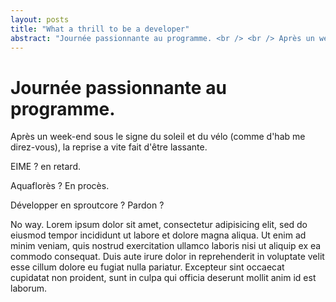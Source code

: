 ```yaml
---
layout: posts
title: "What a thrill to be a developer"
abstract: "Journée passionnante au programme. <br /> <br /> Après un week-end sous le signe du soleil et du vélo (comme d'hab me direz-vous), la reprise a vite fait d'être lassante."
---
```


Journée passionnante au programme.
==================================

Après un week-end sous le signe du soleil et du vélo (comme d'hab me direz-vous), la reprise a vite fait d'être lassante.

EIME ?
en retard.

Aquaflorès ?
En procès.

Développer en sproutcore ?
Pardon ?

No way.
Lorem ipsum dolor sit amet, consectetur adipisicing elit, sed do eiusmod tempor incididunt ut labore et dolore magna aliqua. Ut enim ad minim veniam, quis nostrud exercitation ullamco laboris nisi ut aliquip ex ea commodo consequat. Duis aute irure dolor in reprehenderit in voluptate velit esse cillum dolore eu fugiat nulla pariatur. Excepteur sint occaecat cupidatat non proident, sunt in culpa qui officia deserunt mollit anim id est laborum.